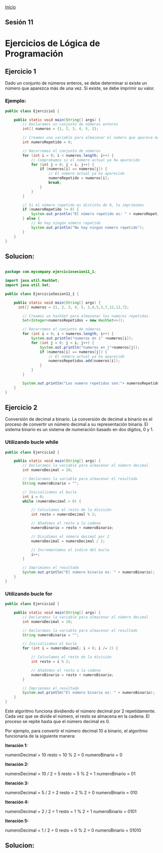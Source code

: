 <!-- No borrar o modificar -->
[Inicio](./index.md)

## Sesión 11 


<!-- Su documentación aquí -->
# Ejercicios de Lógica de Programación
## Ejercicio 1
Dado un conjunto de números enteros, se debe determinar si existe un número que aparezca más de una vez. Si existe, se debe imprimir su valor.
### Ejemplo:
```java 
public class Ejercicio1 {

    public static void main(String[] args) {
        // Declaramos un conjunto de números enteros
        int[] numeros = {1, 2, 3, 4, 5, 2};

        // Creamos una variable para almacenar el número que aparece más de una vez
        int numeroRepetido = 0;

        // Recorremos el conjunto de números
        for (int i = 0; i < numeros.length; i++) {
            // Comprobamos si el número actual ya ha aparecido
            for (int j = 0; j < i; j++) {
                if (numeros[i] == numeros[j]) {
                    // El número actual ya ha aparecido
                    numeroRepetido = numeros[i];
                    break;
                }
            }
        }

        // Si el número repetido es distinto de 0, lo imprimimos
        if (numeroRepetido != 0) {
            System.out.println("El número repetido es: " + numeroRepetido);
        } else {
            // No hay ningún número repetido
            System.out.println("No hay ningún número repetido");
        }
    }
}
```

## Solucion:
```java 

package com.mycompany.ejerciciosesion11_1;

import java.util.HashSet;
import java.util.Set;

public class EjercicioSesion11_1 {

    public static void main(String[] args) {
      int[] numeros = {1, 2, 3, 4, 5, 2,4,5,3,7,12,12,7};

        // Creamos un hashSet para almacenar los numeros repetidos.
        Set<Integer>numerosRepetidos = new HashSet<>();

        // Recorremos el conjunto de números
        for (int i = 0; i < numeros.length; i++) {
            System.out.println("numeros en i" +numeros[i]);
            for (int j = 0; j < i; j++) {
                System.out.println("numeros en j"+numeros[j]);
                if (numeros[i] == numeros[j]) {
                    // El número actual ya ha aparecido
                    numerosRepetidos.add(numeros[i]);
                }
            }
        }

        System.out.println("Los numero repetidos son:"+ numerosRepetidos);
    }
} 
```

## Ejercicio 2
Conversión de decimal a binario. La conversión de decimal a binario es el proceso de convertir un número decimal a su representación binaria. El sistema binario es un sistema de numeración basado en dos dígitos, 0 y 1.

### Utilizando bucle while
```java
public class Ejercicio2 {

    public static void main(String[] args) {
        // Declaramos la variable para almacenar el número decimal
        int numeroDecimal = 10;

        // Declaramos la variable para almacenar el resultado
        String numeroBinario = "";

        // Inicializamos el bucle
        int i = 0;
        while (numeroDecimal > 0) {

            // Calculamos el resto de la división
            int resto = numeroDecimal % 2;

            // Añadimos el resto a la cadena
            numeroBinario = resto + numeroBinario;

            // Dividimos el número decimal por 2
            numeroDecimal = numeroDecimal / 2;

            // Incrementamos el índice del bucle
            i++;
        }

        // Imprimimos el resultado
        System.out.println("El número binario es: " + numeroBinario);
    }
}
```

### Utilizando bucle for

```java
public class Ejercicio2 {

    public static void main(String[] args) {
        // Declaramos la variable para almacenar el número decimal
        int numeroDecimal = 10;

        // Declaramos la variable para almacenar el resultado
        String numeroBinario = "";

        // Inicializamos el bucle
        for (int i = numeroDecimal; i > 0; i /= 2) {

            // Calculamos el resto de la división
            int resto = i % 2;

            // Añadimos el resto a la cadena
            numeroBinario = resto + numeroBinario;
        }

        // Imprimimos el resultado
        System.out.println("El número binario es: " + numeroBinario);
    }
}
```
Este algoritmo funciona dividiendo el número decimal por 2 repetidamente. Cada vez que se divide el número, el resto se almacena en la cadena. El proceso se repite hasta que el número decimal es 0.

Por ejemplo, para convertir el número decimal 10 a binario, el algoritmo funcionaría de la 
siguiente manera:

**Iteración 1:**

numeroDecimal = 10
resto = 10 % 2 = 0
numeroBinario = 0

**Iteración 2:**

numeroDecimal = 10 / 2 = 5
resto = 5 % 2 = 1
numeroBinario = 01

**Iteración 3:**

numeroDecimal = 5 / 2 = 2
resto = 2 % 2 = 0
numeroBinario = 010

**Iteración 4:**

numeroDecimal = 2 / 2 = 1
resto = 1 % 2 = 1
numeroBinario = 0101

**Iteración 5:**

numeroDecimal = 1 / 2 = 0
resto = 0 % 2 = 0
numeroBinario = 01010

## Solucion:


           






